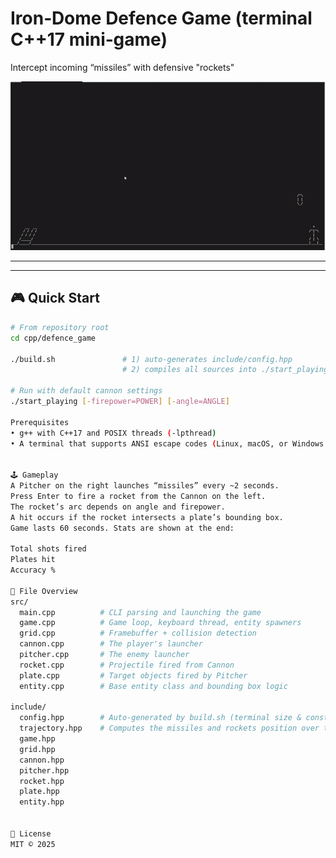 # Iron‑Dome Defence Game (terminal C++17 mini‑game)

Intercept incoming “missiles” with defensive "rockets"


<p align="center">
  <!-- Replace with a real recording or GIF if you capture one -->
  <img src="assets/defense_game.gif" width="650" alt="ASCII gameplay demo">
</p>

---

---

## 🎮 Quick Start

```bash
# From repository root
cd cpp/defence_game

./build.sh               # 1) auto‑generates include/config.hpp
                         # 2) compiles all sources into ./start_playing

# Run with default cannon settings
./start_playing [-firepower=POWER] [-angle=ANGLE]

Prerequisites
• g++ with C++17 and POSIX threads (-lpthread)
• A terminal that supports ANSI escape codes (Linux, macOS, or Windows 10+)


🕹️ Gameplay
A Pitcher on the right launches “missiles” every ~2 seconds.
Press Enter to fire a rocket from the Cannon on the left.
The rocket’s arc depends on angle and firepower.
A hit occurs if the rocket intersects a plate’s bounding box.
Game lasts 60 seconds. Stats are shown at the end:

Total shots fired
Plates hit
Accuracy %

🧱 File Overview
src/
  main.cpp          # CLI parsing and launching the game
  game.cpp          # Game loop, keyboard thread, entity spawners
  grid.cpp          # Framebuffer + collision detection
  cannon.cpp        # The player's launcher
  pitcher.cpp       # The enemy launcher
  rocket.cpp        # Projectile fired from Cannon
  plate.cpp         # Target objects fired by Pitcher
  entity.cpp        # Base entity class and bounding box logic

include/
  config.hpp        # Auto-generated by build.sh (terminal size & constants)
  trajectory.hpp    # Computes the missiles and rockets position over time
  game.hpp
  grid.hpp
  cannon.hpp
  pitcher.hpp
  rocket.hpp
  plate.hpp
  entity.hpp


📜 License
MIT © 2025

